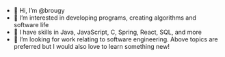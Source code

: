 - 👋 Hi, I’m @brougy
- 👀 I’m interested in developing programs, creating algorithms and software life
- 🌱 I have skills in Java, JavaScript, C, Spring, React, SQL, and more
- 💞️ I’m looking for work relating to software engineering. Above topics are preferred but I would also love to learn something new!

<!---
brougy/brougy is a ✨ special ✨ repository because its `README.md` (this file) appears on your GitHub profile.
You can click the Preview link to take a look at your changes.
--->
